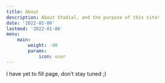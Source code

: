```yaml
---
title: About
description: About Stadial, and the purpose of this site!
date: '2022-01-06'
lastmod: '2022-01-06'
menu:
    main: 
        weight: -90
        params:
            icon: user
---
```



I have yet to fill page, don't stay tuned ;)
